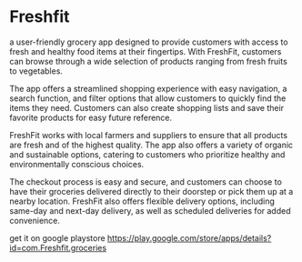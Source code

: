 # Freshfit

a user-friendly grocery app designed to provide customers with access to fresh and healthy food items at their fingertips. With FreshFit, customers can browse through a wide selection of products ranging from fresh fruits to vegetables.

The app offers a streamlined shopping experience with easy navigation, a search function, and filter options that allow customers to quickly find the items they need. Customers can also create shopping lists and save their favorite products for easy future reference.

FreshFit works with local farmers and suppliers to ensure that all products are fresh and of the highest quality. The app also offers a variety of organic and sustainable options, catering to customers who prioritize healthy and environmentally conscious choices.

The checkout process is easy and secure, and customers can choose to have their groceries delivered directly to their doorstep or pick them up at a nearby location. FreshFit also offers flexible delivery options, including same-day and next-day delivery, as well as scheduled deliveries for added convenience. 

get it on google playstore
https://play.google.com/store/apps/details?id=com.Freshfit.groceries

